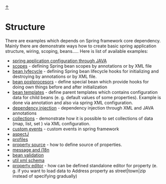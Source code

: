 [&#8593;](../README.md)

# Structure
There are examples which depends on Spring framework core dependency. Mainly there are demonstrate ways how to create
 basic spring application structure, wiring, scoping, beans..... Here is list of available examples:
 
* [spring application configuration through JAVA](configuration.via.java/README.md)
* [scopes](scopes/README.md) - defining Spring bean scopes by annotations or by XML file
* [bean lyfecycle](bean.lifecycle/README.md) - defining Spring bean lifecycle hooks for initializing and destroying
 by annotations or by XML file.
* [bean postprocesors](bean.postprocesors/README.md) - define special bean which provide hooks for doing own things
 before and after initialization
* [bean templates](bean.template/README.md) - define parent templates which contains configuration data for child
 beans (e. g. default values of some properties). Example is done via annotation and also via spring XML configuration.
* [dependency injection](di/README.md) - dependency injection through XML and JAVA annotations
* [collections](collections/README.md) - demonstrate how it is possible to set collections of data (map, list, set
) via XML configuration.
* [custom events](custom-event/README.md) - custom events in spring framework
* [aspectJ](aspectj/README.md)
* [profiles](profile/README.md)
* [property source](property-source/README.md) - how to define source of properties.
* [message and i18n](message/README.md)
* [bean validation](bean-validation/README.md)
* [util xml schema](util.xml.schema/README.md)
* [property editor](property-editor/README.md) - how can be defined standalone editor for property (e. g. if you want
 to load data to Address property as street|town|zip instead of specifying gradually)